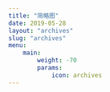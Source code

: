 ```yaml
---
title: "简略图"
date: 2019-05-28
layout: "archives"
slug: "archives"
menu:
    main:
        weight: -70
        params: 
            icon: archives
---
```

